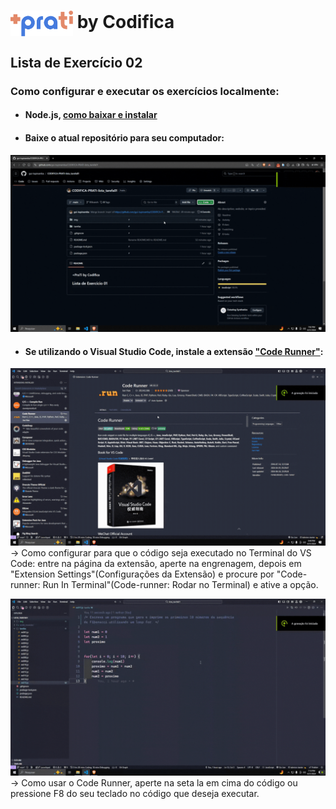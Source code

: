 # <img src="./img/maisprati.png" alt="Logo +PraTi" min-width="200px" max-width="100px" width="100px" align="center">  by Codifica
## Lista de Exercício 02

### Como configurar e executar os exercícios localmente:

- #### Node.js, [como baixar e instalar](https://www.youtube.com/watch?v=6ggFpCNNeGM)
- #### Baixe o atual repositório para seu computador:
![](/img/baixar_repo.gif)

- #### Se utilizando o Visual Studio Code, instale a extensão ["Code Runner"](https://marketplace.visualstudio.com/items?itemName=formulahendry.code-runner):
![](/img/coderunner.gif)
-> Como configurar para que o código seja executado no Terminal do VS Code: entre na página da extensão, aperte na engrenagem, depois em "Extension Settings"(Configurações da Extensão) e procure por "Code-runner: Run In Terminal"(Code-runner: Rodar no Terminal) e ative a opção.

![](/img/coderunnerexec.gif)
-> Como usar o Code Runner, aperte na seta la em cima do código ou pressione F8 do seu teclado no código que deseja executar.